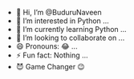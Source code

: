 - 👋 Hi, I’m @BuduruNaveen
- 👀 I’m interested in Python ...
- 🌱 I’m currently learning Python ...
- 💞️ I’m looking to collaborate on ...
- 😄 Pronouns: 😂 ...
- ⚡ Fun fact: Nothing ...
- 😈 Game Changer 😉
<!---
BuduruNaveen/BuduruNaveen is a ✨ special ✨ repository because its `README.md` (this file) appears on your GitHub profile.
You can click the Preview link to take a look at your changes.
--->
